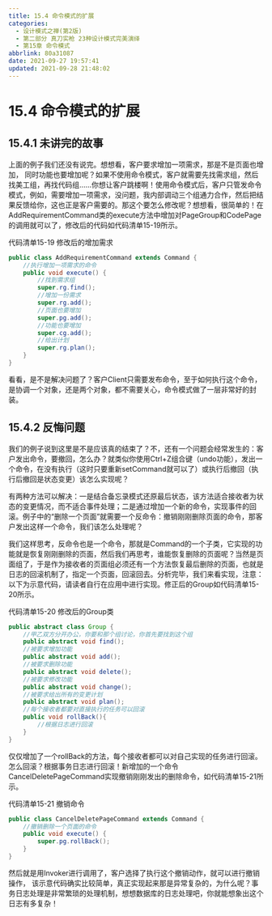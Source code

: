 ```yaml
---
title: 15.4 命令模式的扩展
categories:
  - 设计模式之禅(第2版)
  - 第二部分 真刀实枪 23种设计模式完美演绎
  - 第15章 命令模式
abbrlink: 80a31087
date: 2021-09-27 19:57:41
updated: 2021-09-28 21:48:02
---
```

# 15.4 命令模式的扩展
## 15.4.1 未讲完的故事
上面的例子我们还没有说完。想想看，客户要求增加一项需求，那是不是页面也增加， 同时功能也要增加呢？如果不使用命令模式，客户就需要先找需求组，然后找美工组，再找代码组……你想让客户跳楼啊！使用命令模式后，客户只管发命令模式，例如，需要增加一项需求，没问题，我内部调动三个组通力合作，然后把结果反馈给你，这也正是客户需要的。那这个要怎么修改呢？想想看，很简单的！在AddRequirementCommand类的execute方法中增加对PageGroup和CodePage的调用就可以了，修改后的代码如代码清单15-19所示。

代码清单15-19 修改后的增加需求
```java
public class AddRequirementCommand extends Command {
    //执行增加一项需求的命令
    public void execute() {
        //找到需求组
        super.rg.find();
        //增加一份需求
        super.rg.add();
        //页面也要增加
        super.pg.add();
        //功能也要增加
        super.cg.add();
        //给出计划
        super.rg.plan();
    }
}
```

看看，是不是解决问题了？客户Client只需要发布命令，至于如何执行这个命令，是协调一个对象，还是两个对象，都不需要关心，命令模式做了一层非常好的封装。

## 15.4.2 反悔问题
我们的例子说到这里是不是应该真的结束了？不，还有一个问题会经常发生的：客户发出命令，要撤回，怎么办？就类似你使用Ctrl+Z组合键（undo功能），发出一个命令，在没有执行（这时只要重新setCommand就可以了）或执行后撤回（执行后撤回是状态变更）该怎么实现呢？

有两种方法可以解决：一是结合备忘录模式还原最后状态，该方法适合接收者为状态的变更情况，而不适合事件处理；二是通过增加一个新的命令，实现事件的回滚。例子中的“删除一个页面”就需要一个反命令：撤销刚刚删除页面的命令，那客户发出这样一个命令，我们该怎么处理呢？

我们这样思考，反命令也是一个命令，那就是Command的一个子类，它实现的功能就是恢复刚刚删除的页面，然后我们再思考，谁能恢复删除的页面呢？当然是页面组了，于是作为接收者的页面组必须还有一个方法恢复最后删除的页面，也就是日志的回滚机制了，指定一个页面，回滚回去。分析完毕，我们来看实现，注意：以下为示意代码，请读者自行在应用中进行实现。修正后的Group如代码清单15-20所示。

代码清单15-20 修改后的Group类
```java
public abstract class Group {
    //甲乙双方分开办公，你要和那个组讨论，你首先要找到这个组
    public abstract void find();
    //被要求增加功能
    public abstract void add();
    //被要求删除功能
    public abstract void delete();
    //被要求修改功能
    public abstract void change();
    //被要求给出所有的变更计划
    public abstract void plan();
    //每个接收者都要对直接执行的任务可以回滚
    public void rollBack(){
        //根据日志进行回滚
    }
}
```
仅仅增加了一个rollBack的方法，每个接收者都可以对自己实现的任务进行回滚。怎么回滚？根据事务日志进行回滚！新增加的一个命令CancelDeletePageCommand实现撤销刚刚发出的删除命令，如代码清单15-21所示。

代码清单15-21 撤销命令
```java
public class CancelDeletePageCommand extends Command {
    //撤销删除一个页面的命令
    public void execute() {
        super.pg.rollBack();
    }
}
```
然后就是用Invoker进行调用了，客户选择了执行这个撤销动作，就可以进行撤销操作， 该示意代码确实比较简单，真正实现起来那是异常复杂的，为什么呢？事务日志处理是非常繁琐的处理机制，想想数据库的日志处理吧，你就能想象出这个日志有多复杂！
